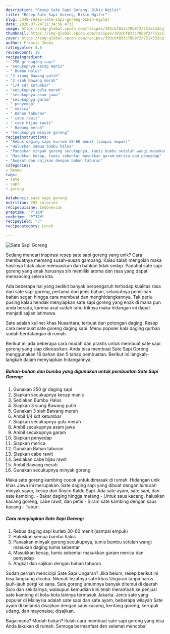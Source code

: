 ```yaml
---
description: "Resep Sate Sapi Goreng, Bikin Ngiler"
title: "Resep Sate Sapi Goreng, Bikin Ngiler"
slug: 3348-resep-sate-sapi-goreng-bikin-ngiler
date: 2020-07-24T21:34:58.473Z
image: https://img-global.cpcdn.com/recipes/393cbf833c78b8f2/751x532cq70/sate-sapi-goreng-foto-resep-utama.jpg
thumbnail: https://img-global.cpcdn.com/recipes/393cbf833c78b8f2/751x532cq70/sate-sapi-goreng-foto-resep-utama.jpg
cover: https://img-global.cpcdn.com/recipes/393cbf833c78b8f2/751x532cq70/sate-sapi-goreng-foto-resep-utama.jpg
author: Francis Jones
ratingvalue: 4.6
reviewcount: 10
recipeingredient:
- "250 gr daging sapi"
- "secukupnya kecap manis"
- " Bumbu Halus"
- "3 siung Bawang putih"
- "3 siah Bawang merah"
- "1/4 sdt ketumbar"
- "secukupnya gula merah"
- "secukupnya asam jawa"
- "secukupnya garam"
- " penyedap"
- " merica"
- " Bahan taburan"
- " cabe rawit"
- " cabe hijau rawit"
- " Bawang merah"
- "secukupnya minyak goreng"
recipeinstructions:
- "Rebus daging sapi kurleb 30-60 menit (sampai empuk)"
- "Haluskan semua bumbu halus"
- "Panaskan minyak goreng secukupnya, tumis bumbu setelah wangi masukan daging tumis sebentar"
- "Masukkan kecap, tumis sebentar masukkan garam merica dan penyedap"
- "Angkat dan sajikan dengan bahan taburan"
categories:
- Resep
tags:
- sate
- sapi
- goreng

katakunci: sate sapi goreng 
nutrition: 292 calories
recipecuisine: Indonesian
preptime: "PT18M"
cooktime: "PT37M"
recipeyield: "3"
recipecategory: Lunch

---
```



![Sate Sapi Goreng](https://img-global.cpcdn.com/recipes/393cbf833c78b8f2/751x532cq70/sate-sapi-goreng-foto-resep-utama.jpg)

Sedang mencari inspirasi resep sate sapi goreng yang unik? Cara membuatnya memang susah-susah gampang. Kalau salah mengolah maka hasilnya tidak akan memuaskan dan bahkan tidak sedap. Padahal sate sapi goreng yang enak harusnya sih memiliki aroma dan rasa yang dapat memancing selera kita.

Ada beberapa hal yang sedikit banyak berpengaruh terhadap kualitas rasa dari sate sapi goreng, pertama dari jenis bahan, selanjutnya pemilihan bahan segar, hingga cara membuat dan menghidangkannya. Tak perlu pusing kalau hendak menyiapkan sate sapi goreng yang enak di mana pun anda berada, karena asal sudah tahu triknya maka hidangan ini dapat menjadi sajian istimewa.

Sate adalah kuliner khas Nusantara, terbuat dari potongan daging. Resep cara membuat sate goreng daging sapi. Menu populer kala daging qurban sudah berdatangan di rumah.


Berikut ini ada beberapa cara mudah dan praktis untuk membuat sate sapi goreng yang siap dikreasikan. Anda bisa membuat Sate Sapi Goreng menggunakan 16 bahan dan 5 tahap pembuatan. Berikut ini langkah-langkah dalam menyiapkan hidangannya.

<!--inarticleads1-->

##### Bahan-bahan dan bumbu yang digunakan untuk pembuatan Sate Sapi Goreng:

1. Gunakan 250 gr daging sapi
1. Siapkan secukupnya kecap manis
1. Sediakan  Bumbu Halus
1. Siapkan 3 siung Bawang putih
1. Gunakan 3 siah Bawang merah
1. Ambil 1/4 sdt ketumbar
1. Siapkan secukupnya gula merah
1. Ambil secukupnya asam jawa
1. Ambil secukupnya garam
1. Siapkan  penyedap
1. Siapkan  merica
1. Gunakan  Bahan taburan
1. Siapkan  cabe rawit
1. Sediakan  cabe hijau rawit
1. Ambil  Bawang merah
1. Gunakan secukupnya minyak goreng


Maka sate goreng kambing cocok untuk dimasak di rumah. Hidangan unik khas Jawa ini merupakan. Sate daging sapi yang dibuat dengan lumuran minyak sayur, kecap dan Royco Kaldu Sapi. Ada sate ayam, sate sapi, dan sate kambing. - Bakar daging hingga matang - Untuk saus kacang, haluskan kacang goreng, cabe rawit, dan petis - Siram sate kambing dengan saus kacang - Taburi. 

<!--inarticleads2-->

##### Cara menyiapkan Sate Sapi Goreng:

1. Rebus daging sapi kurleb 30-60 menit (sampai empuk)
1. Haluskan semua bumbu halus
1. Panaskan minyak goreng secukupnya, tumis bumbu setelah wangi masukan daging tumis sebentar
1. Masukkan kecap, tumis sebentar masukkan garam merica dan penyedap
1. Angkat dan sajikan dengan bahan taburan


Sudah pernah mencicipi Sate Sapi Ungaran? Jika belum, resep berikut ini bisa langsung dicoba. Nikmati lezatnya sate khas Ungaran tanpa harus jauh-jauh pergi ke sana. Sate goreng umumnya banyak ditemui di daerah Solo dan sekitarnya, walaupun kemudian kini telah merambah ke penjual sate kambing di kota-kota lainnya termasuk Jakarta. Jenis sate yang populer di Malaysia adalah sate sapi dan sate ayam, beberapa wilayah Sate ayam di belanda disajikan dengan saus kacang, kentang goreng, kerupuk udang, dan mayonaise; disajikan. 

Bagaimana? Mudah bukan? Itulah cara membuat sate sapi goreng yang bisa Anda lakukan di rumah. Semoga bermanfaat dan selamat mencoba!
